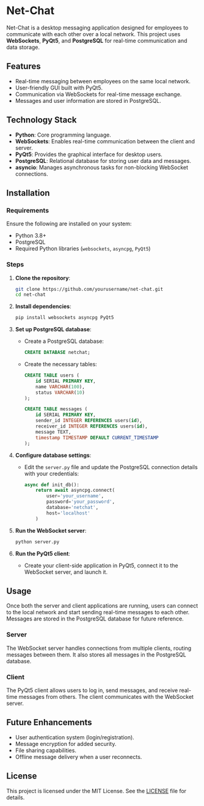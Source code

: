 # Net-Chat

Net-Chat is a desktop messaging application designed for employees to communicate with each other over a local network. This project uses **WebSockets**, **PyQt5**, and **PostgreSQL** for real-time communication and data storage.

## Features

- Real-time messaging between employees on the same local network.
- User-friendly GUI built with PyQt5.
- Communication via WebSockets for real-time message exchange.
- Messages and user information are stored in PostgreSQL.

## Technology Stack

- **Python**: Core programming language.
- **WebSockets**: Enables real-time communication between the client and server.
- **PyQt5**: Provides the graphical interface for desktop users.
- **PostgreSQL**: Relational database for storing user data and messages.
- **asyncio**: Manages asynchronous tasks for non-blocking WebSocket connections.

## Installation

### Requirements

Ensure the following are installed on your system:

- Python 3.8+
- PostgreSQL
- Required Python libraries (`websockets`, `asyncpg`, `PyQt5`)

### Steps

1. **Clone the repository**:
   ```bash
   git clone https://github.com/yourusername/net-chat.git
   cd net-chat
   ```

2. **Install dependencies**:
   ```bash
   pip install websockets asyncpg PyQt5
   ```

3. **Set up PostgreSQL database**:
   - Create a PostgreSQL database:
     ```sql
     CREATE DATABASE netchat;
     ```
   - Create the necessary tables:
     ```sql
     CREATE TABLE users (
         id SERIAL PRIMARY KEY,
         name VARCHAR(100),
         status VARCHAR(10)
     );

     CREATE TABLE messages (
         id SERIAL PRIMARY KEY,
         sender_id INTEGER REFERENCES users(id),
         receiver_id INTEGER REFERENCES users(id),
         message TEXT,
         timestamp TIMESTAMP DEFAULT CURRENT_TIMESTAMP
     );
     ```

4. **Configure database settings**:
   - Edit the `server.py` file and update the PostgreSQL connection details with your credentials:
     ```python
     async def init_db():
         return await asyncpg.connect(
             user='your_username', 
             password='your_password', 
             database='netchat', 
             host='localhost'
         )
     ```

5. **Run the WebSocket server**:
   ```bash
   python server.py
   ```

6. **Run the PyQt5 client**:
   - Create your client-side application in PyQt5, connect it to the WebSocket server, and launch it.

## Usage

Once both the server and client applications are running, users can connect to the local network and start sending real-time messages to each other. Messages are stored in the PostgreSQL database for future reference.

### Server

The WebSocket server handles connections from multiple clients, routing messages between them. It also stores all messages in the PostgreSQL database.

### Client

The PyQt5 client allows users to log in, send messages, and receive real-time messages from others. The client communicates with the WebSocket server.

## Future Enhancements

- User authentication system (login/registration).
- Message encryption for added security.
- File sharing capabilities.
- Offline message delivery when a user reconnects.

## License

This project is licensed under the MIT License. See the [LICENSE](LICENSE) file for details.
